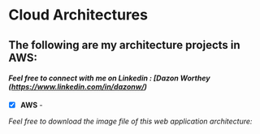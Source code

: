 # Cloud Architectures
## The following are my architecture projects in AWS: <br />
#### *Feel free to connect with me on Linkedin : [Dazon Worthey (https://www.linkedin.com/in/dazonw/)* <br />

- [x] **AWS** - 

*Feel free to download the image file of this web application architecture:*
